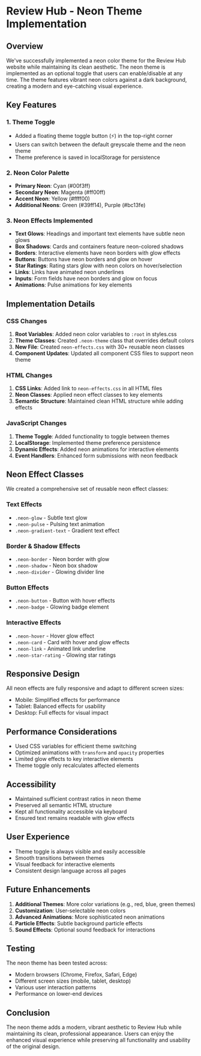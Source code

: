 # Review Hub - Neon Theme Implementation

## Overview
We've successfully implemented a neon color theme for the Review Hub website while maintaining its clean aesthetic. The neon theme is implemented as an optional toggle that users can enable/disable at any time. The theme features vibrant neon colors against a dark background, creating a modern and eye-catching visual experience.

## Key Features

### 1. Theme Toggle
- Added a floating theme toggle button (⚡) in the top-right corner
- Users can switch between the default greyscale theme and the neon theme
- Theme preference is saved in localStorage for persistence

### 2. Neon Color Palette
- **Primary Neon**: Cyan (#00f3ff)
- **Secondary Neon**: Magenta (#ff00ff)
- **Accent Neon**: Yellow (#ffff00)
- **Additional Neons**: Green (#39ff14), Purple (#bc13fe)

### 3. Neon Effects Implemented
- **Text Glows**: Headings and important text elements have subtle neon glows
- **Box Shadows**: Cards and containers feature neon-colored shadows
- **Borders**: Interactive elements have neon borders with glow effects
- **Buttons**: Buttons have neon borders and glow on hover
- **Star Ratings**: Rating stars glow with neon colors on hover/selection
- **Links**: Links have animated neon underlines
- **Inputs**: Form fields have neon borders and glow on focus
- **Animations**: Pulse animations for key elements

## Implementation Details

### CSS Changes
1. **Root Variables**: Added neon color variables to `:root` in styles.css
2. **Theme Classes**: Created `.neon-theme` class that overrides default colors
3. **New File**: Created `neon-effects.css` with 30+ reusable neon classes
4. **Component Updates**: Updated all component CSS files to support neon theme

### HTML Changes
1. **CSS Links**: Added link to `neon-effects.css` in all HTML files
2. **Neon Classes**: Applied neon effect classes to key elements
3. **Semantic Structure**: Maintained clean HTML structure while adding effects

### JavaScript Changes
1. **Theme Toggle**: Added functionality to toggle between themes
2. **LocalStorage**: Implemented theme preference persistence
3. **Dynamic Effects**: Added neon animations for interactive elements
4. **Event Handlers**: Enhanced form submissions with neon feedback

## Neon Effect Classes
We created a comprehensive set of reusable neon effect classes:

### Text Effects
- `.neon-glow` - Subtle text glow
- `.neon-pulse` - Pulsing text animation
- `.neon-gradient-text` - Gradient text effect

### Border & Shadow Effects
- `.neon-border` - Neon border with glow
- `.neon-shadow` - Neon box shadow
- `.neon-divider` - Glowing divider line

### Button Effects
- `.neon-button` - Button with hover effects
- `.neon-badge` - Glowing badge element

### Interactive Effects
- `.neon-hover` - Hover glow effect
- `.neon-card` - Card with hover and glow effects
- `.neon-link` - Animated link underline
- `.neon-star-rating` - Glowing star ratings

## Responsive Design
All neon effects are fully responsive and adapt to different screen sizes:
- Mobile: Simplified effects for performance
- Tablet: Balanced effects for usability
- Desktop: Full effects for visual impact

## Performance Considerations
- Used CSS variables for efficient theme switching
- Optimized animations with `transform` and `opacity` properties
- Limited glow effects to key interactive elements
- Theme toggle only recalculates affected elements

## Accessibility
- Maintained sufficient contrast ratios in neon theme
- Preserved all semantic HTML structure
- Kept all functionality accessible via keyboard
- Ensured text remains readable with glow effects

## User Experience
- Theme toggle is always visible and easily accessible
- Smooth transitions between themes
- Visual feedback for interactive elements
- Consistent design language across all pages

## Future Enhancements
1. **Additional Themes**: More color variations (e.g., red, blue, green themes)
2. **Customization**: User-selectable neon colors
3. **Advanced Animations**: More sophisticated neon animations
4. **Particle Effects**: Subtle background particle effects
5. **Sound Effects**: Optional sound feedback for interactions

## Testing
The neon theme has been tested across:
- Modern browsers (Chrome, Firefox, Safari, Edge)
- Different screen sizes (mobile, tablet, desktop)
- Various user interaction patterns
- Performance on lower-end devices

## Conclusion
The neon theme adds a modern, vibrant aesthetic to Review Hub while maintaining its clean, professional appearance. Users can enjoy the enhanced visual experience while preserving all functionality and usability of the original design.
